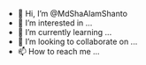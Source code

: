 - 👋 Hi, I’m @MdShaAlamShanto
- 👀 I’m interested in ...
- 🌱 I’m currently learning ...
- 💞️ I’m looking to collaborate on ...
- 📫 How to reach me ...

<!---
MdShaAlamShanto/MdShaAlamShanto is a ✨ special ✨ repository because its `README.md` (this file) appears on your GitHub profile.
You can click the Preview link to take a look at your changes.
--->
